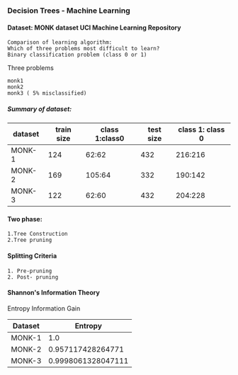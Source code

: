 ### Decision Trees - Machine Learning 

#### Dataset: MONK dataset UCI Machine Learning Repository

    Comparison of learning algorithm: 
    Which of three problems most difficult to learn?
    Binary classification problem (class 0 or 1)

Three problems

    monk1
    monk2
    monk3 ( 5% misclassified)

##### Summary of dataset: 

dataset            | train size| class 1:class0| test size| class 1: class 0
------------------|-----------|----------|-------|------
MONK-1   | 124  | 62:62 |432 | 216:216
MONK-2   | 169 | 105:64 | 332 | 190:142
MONK-3   | 122 | 62:60 | 432 | 204:228

#### Two phase:

    1.Tree Construction
    2.Tree pruning

#### Splitting Criteria

    1. Pre-pruning
    2. Post- pruning


#### Shannon's Information Theory
Entropy 
Information Gain

Dataset                | Entropy
----------------------------|-----------------------------
MONK-1        | 1.0
MONK-2 | 0.957117428264771
MONK-3 | 0.9998061328047111
